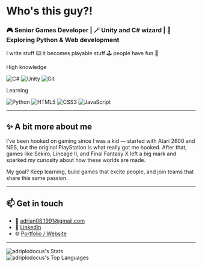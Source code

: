 # Who's this guy?!

### 🎮 Senior Games Developer | 🪄 Unity and C# wizard | 🧪 Exploring Python & Web development

I write stuff ⌨️ it becomes playable stuff 🕹️ people have fun 🥳

High knowledge

![C#](https://img.shields.io/badge/-C%23-239120?style=flat-square&logo=c-sharp)
![Unity](https://img.shields.io/badge/-Unity-000?style=flat-square&logo=unity)
![Git](https://img.shields.io/badge/-Git-F05032?style=flat-square&logo=git)

Learning

![Python](https://img.shields.io/badge/-Python-3776AB?style=flat-square&logo=python)
![HTML5](https://img.shields.io/badge/-HTML5-E34F26?style=flat-square&logo=html5)
![CSS3](https://img.shields.io/badge/-CSS3-1572B6?style=flat-square&logo=css3)
![JavaScript](https://img.shields.io/badge/-JavaScript-black?style=flat-square&logo=javascript)

---

## ✨ A bit more about me
I’ve been hooked on gaming since I was a kid — started with Atari 2600 and NES, but the original PlayStation is what really got me hooked. After that, games like Sekiro, Lineage II, and Final Fantasy X left a big mark and sparked my curiosity about how these worlds are made.

My goal? Keep learning, build games that excite people, and join teams that share this same passion.

---

## 📫 Get in touch

- 📧 adrian08.1991@gmail.com
- 💼 [LinkedIn](https://www.linkedin.com/in/adriandurangarcia/)
- 🌐 [Portfolio / Website](https://adriplodocus.github.io/)
  
---

![adriplodocus's Stats](https://github-readme-stats.vercel.app/api?username=adriplodocus&theme=vue-dark&show_icons=true&hide_border=true&count_private=true)
<br/>
![adriplodocus's Top Languages](https://github-readme-stats.vercel.app/api/top-langs/?username=adriplodocus&theme=vue-dark&show_icons=true&hide_border=true&layout=compact)




<!--
**Adriplodocus/Adriplodocus** is a ✨ _special_ ✨ repository because its `README.md` (this file) appears on your GitHub profile.

Here are some ideas to get you started:

- 🔭 I’m currently working on ...
- 🌱 I’m currently learning ...
- 👯 I’m looking to collaborate on ...
- 🤔 I’m looking for help with ...
- 💬 Ask me about ...
- 📫 How to reach me: ...
- 😄 Pronouns: ...
- ⚡ Fun fact: ...
-->
